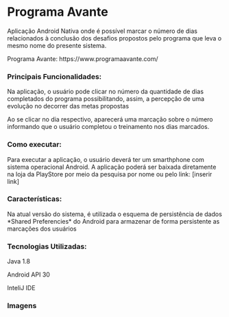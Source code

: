 # Programa Avante #

<p>Aplicação Android Nativa onde é possível marcar o número de dias relacionados à conclusão dos desafios propostos pelo programa que leva o mesmo nome do presente sistema.<p> 
  <p>Programa Avante: https://www.programaavante.com/<p>
  
### Principais Funcionalidades: ###

<p>Na aplicação, o usuário pode clicar no número da quantidade de dias completados do programa possibilitando, assim, a percepção de uma evolução no decorrer das metas propostas<p>

<p>Ao se clicar no dia respectivo, aparecerá uma marcação sobre o número informando que o usuário completou o treinamento nos dias marcados.<p>
  
### Como executar: ###

<p>Para executar a aplicação, o usuário deverá ter um smarthphone com sistema operacional Android. A aplicação poderá ser baixada diretamente na loja da PlayStore por meio da pesquisa por nome ou pelo link: [inserir link]<p>
   
### Características: ###

<p>Na atual versão do sistema, é utilizada o esquema de persistência de dados *Shared Preferencies* do Android para armazenar de forma persistente as marcações dos usuários<p>

### Tecnologias Utilizadas: ###

<p>Java 1.8<p><p>Android API 30<p><p>InteliJ IDE<p>
  
  ### Imagens ###
  
      
      

  
    

  
 
